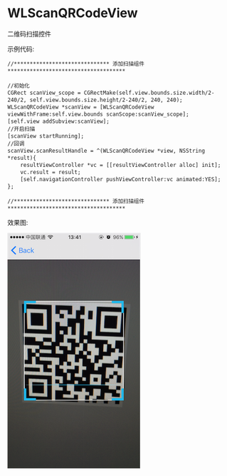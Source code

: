 # WLScanQRCodeView
二维码扫描控件

示例代码:

    //****************************** 添加扫描组件 *************************************
    
    //初始化
    CGRect scanView_scope = CGRectMake(self.view.bounds.size.width/2-240/2, self.view.bounds.size.height/2-240/2, 240, 240);
    WLScanQRCodeView *scanView = [WLScanQRCodeView viewWithFrame:self.view.bounds scanScope:scanView_scope];
    [self.view addSubview:scanView];
    //开启扫描
    [scanView startRunning];
    //回调
    scanView.scanResultHandle = ^(WLScanQRCodeView *view, NSString *result){
        resultViewController *vc = [[resultViewController alloc] init];
        vc.result = result;
        [self.navigationController pushViewController:vc animated:YES];
    };
    
    //****************************** 添加扫描组件 *************************************

效果图:

![image](https://raw.githubusercontent.com/GitHubWanglei/WLScanQRCodeView/master/image.png)

